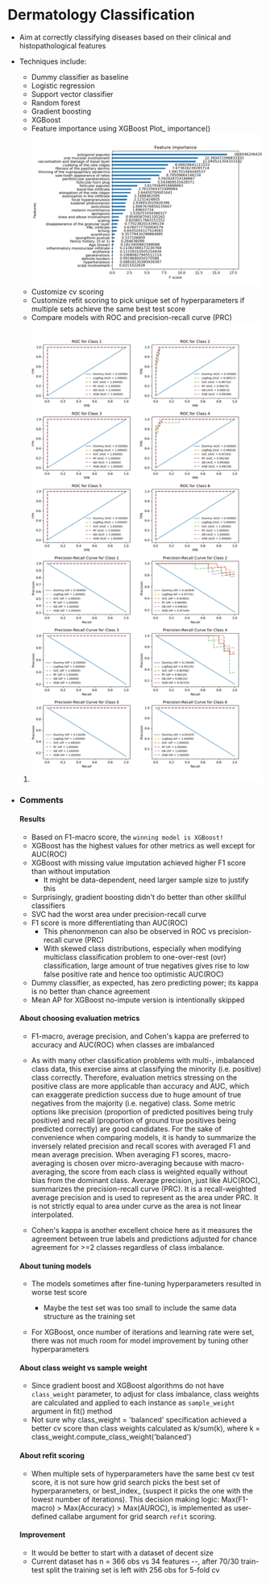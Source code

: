 # Dermatology Classification

- Aim at correctly classifying diseases based on their clinical and histopathological features

- Techniques include:

  -  Dummy classifier as baseline
  -  Logistic regression
  - Support vector classifier
  - Random forest
  - Gradient boosting
  - XGBoost
  - Feature importance using XGBoost Plot_ importance()
  ![FI](Results/XGB_Feature_Importance.png/)
  - Customize cv scoring
  - Customize refit scoring to pick unique set of hyperparameters if multiple sets achieve the same best test score
  - Compare models with ROC and precision-recall curve (PRC)

  1.  ![ROC_PRC](Results/ROC_PRC.png/)


  
- ### Comments

  #### Results

  - Based on F1-macro score, the `winning model is XGBoost!`
  - XGBoost has the highest values for other metrics as well except for AUC(ROC)
  - XGBoost with missing value imputation achieved higher F1 score than without imputation
    - It might be data-dependent, need larger sample size to justify this
  - Surprisingly, gradient boosting didn't do better than other skillful classifiers
  - SVC had the worst area under precision-recall curve
  - F1 score is more differentiating than AUC(ROC)
    - This phenonmenon can also be observed in ROC vs precision-recall curve (PRC)
    - With skewed class distributions, especially when modifying multiclass classification problem to one-over-rest (ovr) classification, large amount of true negatives gives rise to low false positive rate and hence too optimistic AUC(ROC)
  - Dummy classifier, as expected, has zero predicting power; its kappa is no better than chance agreement
  - Mean AP for XGBoost no-impute version is intentionally skipped

  #### About choosing evaluation metrics

  - F1-macro, average precision, and Cohen's kappa are preferred to accuracy and AUC(ROC) when classes are imbalanced

  - As with many other classification problems with multi-, imbalanced class data, this exercise aims at classifying the minority (i.e. positive) class correctly. Therefore, evaluation metrics stressing on the positive class are more applicable than accuracy and AUC, which can exaggerate prediction success due to huge amount of true negatives from the majority (i.e. negative) class. Some metric options like precision (proportion of predicted positives being truly positive) and recall (proportion of ground true positives being predicted correctly) are good candidates. For the sake of convenience when comparing models, it is handy to summarize the inversely related precision and recall scores with averaged F1 and mean average precision. When averaging F1 scores, macro-averaging is chosen over micro-averaging because with macro-averaging, the score from each class is weighted equally without bias from the dominant class. Average precision, just like AUC(ROC), summarizes the precision-recall curve (PRC). It is a recall-weighted average precision and is used to represent as the area under PRC. It is not strictly equal to area under curve as the area is not linear interpolated.

  - Cohen's kappa is another excellent choice here as it measures the agreement between true labels and predictions adjusted for chance agreement for >=2 classes regardless of class imbalance.

  #### About tuning models

  - The models sometimes after fine-tuning hyperparameters resulted in worse test score
    - Maybe the test set was too small to include the same data structure as the training set

  - For XGBoost, once number of iterations and learning rate were set, there was not much room for model improvement by tuning other hyperparameters

  #### About class weight vs sample weight

  - Since gradient boost and XGBoost algorithms do not have `class_weight` parameter, to adjust for class imbalance, class weights are calculated and applied to each instance as `sample_weight` argument in fit() method
  - Not sure why class_weight = 'balanced' specification achieved a better cv score than class weights calculated as k/sum(k), where k = class_weight.compute_class_weight('balanced')

  #### About refit scoring

  - When multiple sets of hyperparameters have the same best cv test score, it is not sure how grid search picks the best set of hyperparameters, or best_index_ (suspect it picks the one with the lowest number of iterations). This decision making logic: Max(F1-macro) > Max(Accuracy) > Max(AUROC), is implemented as user-defined callabe argument for grid search `refit` scoring.

  #### Improvement

  - It would be better to start with a dataset of decent size
  - Current dataset has n = 366 obs vs 34 features --, after 70/30 train-test split the training set is left with 256 obs for 5-fold cv

